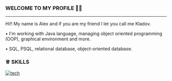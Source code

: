 ### WELCOME TO MY PROFILE 🙌🏼
---------------------------------------------
Hi!! My name is Alex and if you are my friend I let you call me Kladov. 
<p>• I'm working with Java language, managing object oriented programming (OOP), graphical environment and more.</p>
<p>• SQL, PSQL, relational database, object-oriented database.</p>

### ♕ SKILLS
[![tech](https://skillicons.dev/icons?i=java,postgres,html,css,js)](https://skillicons.dev)
